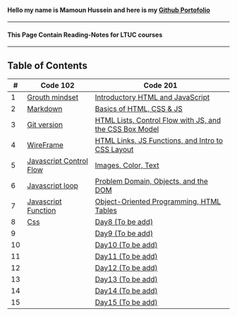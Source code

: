 #### Hello my name is Mamoun Hussein and here is my  [Github Portofolio](https://github.com/mamoon100) 
------
#### This Page Contain Reading-Notes for LTUC courses 
--------------
## Table of Contents


| # 	| Code 102 	| Code 201 	|
|---	|----------	|----------	|
|1| [Grouth mindset](./Code-102/Grouth.md)| [Introductory HTML and JavaScript](./Code-201/class-01.md) |
|2| [Markdown](./Code-102/markdown.md)| [Basics of HTML, CSS & JS](./Code-201/class-02.md) |
|3| [Git version](./Code-102/git.md) | [HTML Lists, Control Flow with JS, and the CSS Box Model](./Code-201/class-03.md) |
|4| [WireFrame](./Code-102/wireframe.md) | [HTML Links, JS Functions, and Intro to CSS Layout](./Code-201/class-04.md) |
|5| [Javascript Control Flow](./Code-102/javascript.md) | [Images, Color, Text](./Code-201/class-05.md) |
|6| [Javascript loop](./Code-102/loop.md) | [Problem Domain, Objects, and the DOM](./Code-201/class-06.md) |
|7| [Javascript Function](./Code-102/function.md) | [Object-Oriented Programming, HTML Tables](./Code-201/class-07.md) |
|8| [Css](./Code-102/Css.md) | [Day8 (To be add)]() |
|9|  | [Day9 (To be add)]() |
|10|  | [Day10 (To be add)]() |
|11|  | [Day11 (To be add)]() |
|12|  | [Day12 (To be add)]() |
|13|  | [Day13 (To be add)]() |
|14|  | [Day14 (To be add)]() |
|15|  | [Day15 (To be add)]() |
